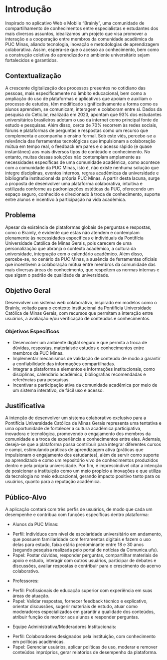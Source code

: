 # Introdução
Inspirado no aplicativo Web e Mobile “Brainly”, uma comunidade de compartilhamento de conhecimentos entre especialistas e estudantes dos mais diversos assuntos, idealizamos um projeto que visa promover a interação e a cooperação entre membros da comunidade acadêmica da PUC Minas, aliando tecnologia, inovação e metodologias de aprendizagem colaborativa. Assim, espera-se que o acesso ao conhecimento, bem como a construção coletiva do aprendizado no ambiente universitário sejam fortalecidos e garantidos.

## Contextualização
A crescente digitalização dos processos presentes no cotidiano das pessoas, mais especificamente no
âmbito educacional, bem como a ampliação do uso de plataformas e aplicativos que apoiam e auxiliam
o processo de estudos, têm modificado significativamente a forma como os alunos aprendem, se
comunicam, interagem e colaboram entre si. Dados da pesquisa do Cetic.br, realizada em 2023, apontam
que 93% dos estudantes universitários brasileiros adotam o uso da internet como principal fonte de
estudo e pesquisas. Além disso, cerca de 70% recorrem às redes sociais, fóruns e plataformas de
perguntas e respostas como um recurso que complementa e acompanha o ensino formal.
Sob este viés, percebe-se a relevância das ferramentas tecnológicas que impulsionam a colaboração
mútua em tempo real, o feedback em pares e o acesso rápido (e quase instantâneo) aos mais diversos
tipos de conteúdo e conhecimento. No entanto, muitas dessas soluções não contemplam amplamente as
necessidades específicas de uma comunidade acadêmica, como acontece com a comunidade da PUC
Minas, isto é, não existe nenhuma solução que integre disciplinas, eventos internos, regras acadêmicas
da universidade e bibliografia institucional da própria PUC Minas.
A partir desta lacuna, surge a proposta de desenvolver uma plataforma colaborativa, intuitiva e estilizada conforme as padronizações estéticas da PUC, oferecendo um espaço seguro, conhecido e direcionado à troca de conhecimento, suporte entre alunos e incentivo à participação na vida acadêmica.

## Problema
Apesar da existência de plataformas globais de perguntas e respostas, como o Brainly, é evidente que estas não atendem e contemplam plenamente às necessidades especificas e individuais da Pontifícia Universidade Católica de Minas Gerais, pois carecem de uma personalização que abranja o contexto acadêmico, a cultura da universidade, integração com o calendário acadêmico. Além disso, percebe-se, no cenário da PUC Minas, a ausência de ferramentas oficiais que incentivem a colaboração mútua entre
membros da comunidade das mais diversas áreas do conhecimento, que respeitem as normas internas e que sigam o padrão de qualidade da universidade. 

## Objetivo Geral
Desenvolver um sistema web colaborativo, inspirado em modelos como o Brainly, voltado para o
contexto institucional da Pontifícia Universidade Católica de Minas Gerais, com recursos que permitam
a interação entre usuários, a avaliação e/ou verificação de conteúdos e conhecimentos.

### Objetivos Específicos
* Desenvolver um ambiente digital seguro e que permita a troca de dúvidas, respostas, materiaisde estudos e conhecimentos entre membros da PUC Minas.
* Implementar mecanismos de validação de conteúdo de modo a garantir a confiabilidade das informações compartilhadas.
* Integrar a plataforma a elementos e informações institucionais, como disciplinas, calendário acadêmico, bibliografias recomendadas e referências para pesquisas.
* Incentivar a participação ativa da comunidade acadêmica por meio de um sistema interativo, de fácil uso e acesso.

## Justificativa

A intenção de desenvolver um sistema colaborativo exclusivo para a Pontifícia Universidade Católica de Minas Gerais representa uma tentativa e uma oportunidade de fortalecer a cultura acadêmica participativa, inovadora e tecnológica, promovendo o engajamento dos membros da comunidade e a troca de experiência e conhecimentos entre eles. Ademais, deseja-se que a plataforma possa contribuir para integrar diferentes cursos e campi, estimulando práticas de aprendizagem ativa (práticas que impulsionam o engajamento dos estudantes), além de servir como suporte ao aprendizado e como um repositório vivo de conhecimentos produzidos dentro e pela própria universidade. Por fim, é imprescindível citar a intenção de posicionar a instituição como um meio propício a inovações e que utiliza da tecnologia no meio educacional, gerando impacto positivo tanto para os usuários, quanto para
a reputação acadêmica. 

## Público-Alvo
A aplicação contará com três perfis de usuários, de modo que cada um desempenhe e contribua com funções específicas dentro plataforma:
* Alunos da PUC Minas:
- Perfil: Indivíduos com nível de escolaridade universitário em andamento, que possuem familiaridade com ferramentas digitais e fazem o uso delas para estudo, faixa etária predominante entre 18 e 30 anos (segundo pesquisa realizada pelo portal de notícias da
Comunica.ufu).
- Papel: Postar dúvidas, responder perguntas, compartilhar materiais de apoio e estudo, interagir com outros usuários, participar de debates e discussões, avaliar respostas e contribuir para o crescimento do acervo colaborativo.
* Professores:
- Perfil: Profissionais de educação superior com experiência em suas áreas de atuação.
- Papel: Validar respostas, fornecer feedback técnico e explicativo, orientar discussões, sugerir materiais de estudo, atuar como moderadores especializados em garantir a qualidade dos conteúdos, atribuir função de monitor aos alunos e responder perguntas.
* Equipe Administrativa/Moderadores Institucionais:
- Perfil: Colaboradores designados pela instituição, com conhecimento em políticas acadêmicas.
- Papel: Gerenciar usuários, aplicar políticas de uso, moderar e remover conteúdos impróprios, gerar relatórios de desempenho da plataforma.
